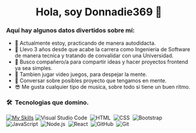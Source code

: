 <h1 align="center">Hola, soy Donnadie369 👋</h1>

<h3> Aquí hay algunos datos divertidos sobre mí:</h3>

- 🔭 Actualmente estoy, practicando de manera autodidacta.
- 🌱 Llevo 3 años desde que acabe la carrera como Ingenieria de Software de manera tecnica y tratando de convalidar con una Universidad.
- 👯 Busco compañero/a para compartir ideas y hacer proyectos frontend ya sea simples.
- 👾 Tambien jugar video juegos, para despejar la mente.
- 💬 Conversar sobre posibles proyecto que tengamos en mente.
- 😎 Me gusta cualquier tipo de musica, sobre todo si tiene un buen ritmo.

### 🛠 &nbsp;Tecnologias que domino.
[![My Skills](https://skillicons.dev/icons?i=html,css,tailwind,bootstrap,js,ts,nodejs,react,vite,git,github)](https://skillicons.dev)
![Visual Studio Code](https://img.shields.io/badge/-Visual%20Studio%20Code-05122A?style=flat&logo=visual-studio-code&logoColor=007ACC)&nbsp;
![HTML](https://img.shields.io/badge/-HTML-05122A?style=flat&logo=HTML5)&nbsp;
![CSS](https://img.shields.io/badge/-CSS-05122A?style=flat&logo=CSS3&logoColor=1572B6)&nbsp;
![Bootstrap](https://img.shields.io/badge/-Bootstrap-05122A?style=flat&logo=bootstrap&logoColor=563D7C)\
![JavaScript](https://img.shields.io/badge/-JavaScript-05122A?style=flat&logo=javascript)&nbsp;
![Node.js](https://img.shields.io/badge/-Node.js-05122A?style=flat&logo=node.js)&nbsp;
![React](https://img.shields.io/badge/-React-05122A?style=flat&logo=react)&nbsp;
![GitHub](https://img.shields.io/badge/-GitHub-05122A?style=flat&logo=github)&nbsp;
![Git](https://img.shields.io/badge/-Git-05122A?style=flat&logo=git)&nbsp;
<!--
**Donnadie369/Donnadie369** is a ✨ _special_ ✨ repository because its `README.md` (this file) appears on your GitHub profile.

Here are some ideas to get you started:

- 🔭 I’m currently working on ...
- 🌱 I’m currently learning ...
- 👯 I’m looking to collaborate on ...
- 🤔 I’m looking for help with ...
- 💬 Ask me about ...
- 📫 How to reach me: ...
- 😄 Pronouns: ...
- ⚡ Fun fact: ...
-->
